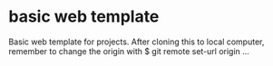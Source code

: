 # basic web template

Basic web template for projects. After cloning this to local computer,
remember to change the origin with $ git remote set-url origin ...